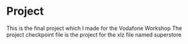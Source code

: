 # Project
This is the final project which I made for the Vodafone Workshop
The project checkpoint file is the project for the xlz file named superstore
